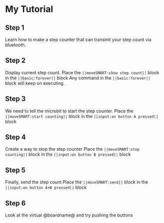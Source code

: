 
# My Tutorial

## Step 1

Learn how to make a step counter that can transmit your step count via bluetooth.

## Step 2

Display current step count.
Place the ``||moveSMART:show step count||`` block in the ``||basic:forever||`` block
Any command in the ``||basic:forever||`` block will keep on executing.


## Step 3

We need to tell the microbit to start the step counter.
Place the ``||moveSMART:start counting||`` block in the ``||input:on button A pressed||`` block


## Step 4

Create a way to stop the step counter
Place the ``||moveSMART:stop counting||`` block in the ``||input:on button B pressed||`` block


## Step 5

Finally, send the step count
Place the ``||moveSMART:send||`` block in the ``||input:on button A+B pressed||`` block


## Step 6
Look at the virtual @boardname@ and try pushing the buttons

